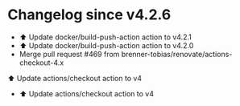 # Changelog since v4.2.6
- ⬆️ Update docker/build-push-action action to v4.2.1 
- ⬆️ Update docker/build-push-action action to v4.2.0 
- Merge pull request #469 from brenner-tobias/renovate/actions-checkout-4.x

⬆️ Update actions/checkout action to v4 
- ⬆️ Update actions/checkout action to v4 
